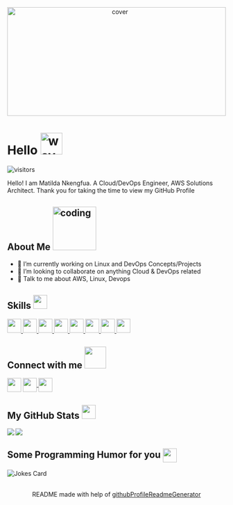 <div align="center">
  <img width="100%" height="250px" src="https://raw.githubusercontent.com/abhisheknaiidu/abhisheknaiidu/master/code.gif" alt="cover" />
</div>

<h1>Hello <img src="https://raw.githubusercontent.com/rahulbanerjee26/githubProfileReadmeGenerator/main/gifs/wave.gif" width="50px" height="50px" alt="wave"></h1>

<p align="center">    

  
  
  ![visitors](https://visitor-badge.glitch.me/badge?page_id=Matilda-Nkengfua.Matilda-Nkengfua)
  
  
</p>

<div size="20px">
  Hello! I am Matilda Nkengfua. A Cloud/DevOps Engineer, AWS Solutions Architect. Thank you for taking the time to view my GitHub Profile 
</div>

<h2>About Me <img src="https://raw.githubusercontent.com/rahulbanerjee26/githubProfileReadmeGenerator/main/gifs/eatSleepCodeRepeat.gif" width="100px" height="100px" alt="coding"></h2>

- 🔭 I’m currently working on Linux and DevOps Concepts/Projects
- 👯 I’m looking to collaborate on anything Cloud & DevOps related
- 💬 Talk to me about AWS, Linux, Devops

<h2> Skills <img src = "https://raw.githubusercontent.com/rahulbanerjee26/githubProfileReadmeGenerator/main/gifs/code.gif" width = 32px height=32px> </h2>
<a href= https://github.com/https://github.com/Matilda-Nkengfua?tab=repositories&q=&type=&language=aws&sort= > <img width ='32px' height='32px' src ='https://raw.githubusercontent.com/rahulbanerjee26/githubAboutMeGenerator/main/icons/aws.svg'> </a>
<a href= https://github.com/https://github.com/Matilda-Nkengfua?tab=repositories&q=&type=&language=docker&sort= > <img width ='32px' height='32px' src ='https://raw.githubusercontent.com/rahulbanerjee26/githubAboutMeGenerator/main/icons/docker.svg'> </a>
<a href= https://github.com/https://github.com/Matilda-Nkengfua?tab=repositories&q=&type=&language=kubernetes&sort= > <img width ='32px' height='32px' src ='https://raw.githubusercontent.com/rahulbanerjee26/githubAboutMeGenerator/main/icons/kubernetes.svg'> </a>
<a href= https://github.com/https://github.com/Matilda-Nkengfua?tab=repositories&q=&type=&language=linux&sort= > <img width ='32px' height='32px' src ='https://raw.githubusercontent.com/rahulbanerjee26/githubAboutMeGenerator/main/icons/linux.svg'> </a>
<a href= https://github.com/https://github.com/Matilda-Nkengfua?tab=repositories&q=&type=&language=jenkins&sort= > <img width ='32px' height='32px' src ='https://raw.githubusercontent.com/rahulbanerjee26/githubAboutMeGenerator/main/icons/jenkins.svg'> </a>
<a href= https://github.com/https://github.com/Matilda-Nkengfua?tab=repositories&q=&type=&language=mysql&sort= > <img width ='32px' height='32px' src ='https://raw.githubusercontent.com/rahulbanerjee26/githubAboutMeGenerator/main/icons/mysql.svg'> </a>
<a href= https://github.com/https://github.com/Matilda-Nkengfua?tab=repositories&q=&type=&language=python&sort= > <img width ='32px' height='32px' src ='https://raw.githubusercontent.com/rahulbanerjee26/githubAboutMeGenerator/main/icons/python.svg'> </a>
<a href= https://github.com/https://github.com/Matilda-Nkengfua?tab=repositories&q=&type=&language=git&sort= > <img width ='32px' height='32px' src ='https://raw.githubusercontent.com/rahulbanerjee26/githubAboutMeGenerator/main/icons/git.svg'> </a>

<h2> Connect with me <img src='https://raw.githubusercontent.com/rahulbanerjee26/githubProfileReadmeGenerator/main/gifs/handShake.gif' width="50px" height=50px> </h2>
<a href = 'https://linktr.ee/matilda_nkengfua'> <img width = '32px' align= 'center' src="https://raw.githubusercontent.com/rahulbanerjee26/githubAboutMeGenerator/main/icons/portfolio.png"/></a>  
<a href = 'https://www.linkedin.com/in/https://www.linkedin.com/in/matilda-nkengfua/'> <img width = '32px' align= 'center' src="https://raw.githubusercontent.com/rahulbanerjee26/githubAboutMeGenerator/main/icons/linked-in-alt.svg"/</a>
<a href = 'https://www.github.com/https://github.com/matilda-nkengfua'> <img width = '32px' align= 'center' src="https://raw.githubusercontent.com/rahulbanerjee26/githubAboutMeGenerator/main/icons/github.svg"/></a> 




<h2> My GitHub Stats <img src='https://raw.githubusercontent.com/rahulbanerjee26/githubProfileReadmeGenerator/main/gifs/github.gif' width='32px' height=32px> </h2>
<a href="https://github.com/anuraghazra/github-readme-stats">
<img align="left" src="https://github-readme-stats.vercel.app/api?username=matilda-nkengfua&count_private=true&show_icons=true&theme=default" />
</a>
<a href="https://github.com/anuraghazra/convoychat">
<img align="center" src="https://github-readme-stats.vercel.app/api/top-langs/?username=matilda-nkengfua&theme=default" />
</a>
<h2> Some Programming Humor for you <img align ='center' src='https://raw.githubusercontent.com/rahulbanerjee26/githubProfileReadmeGenerator/main/gifs/winkFace.gif' width = '32px' height= '32px'></h2>


![Jokes Card](https://readme-jokes.vercel.app/api?theme=tokyonight)




<br>
<footer align='center'>README made with help of <a href='https://github.com/rahulbanerjee26/githubProfileReadmeGenerator'>githubProfileReadmeGenerator</a> </footer>
